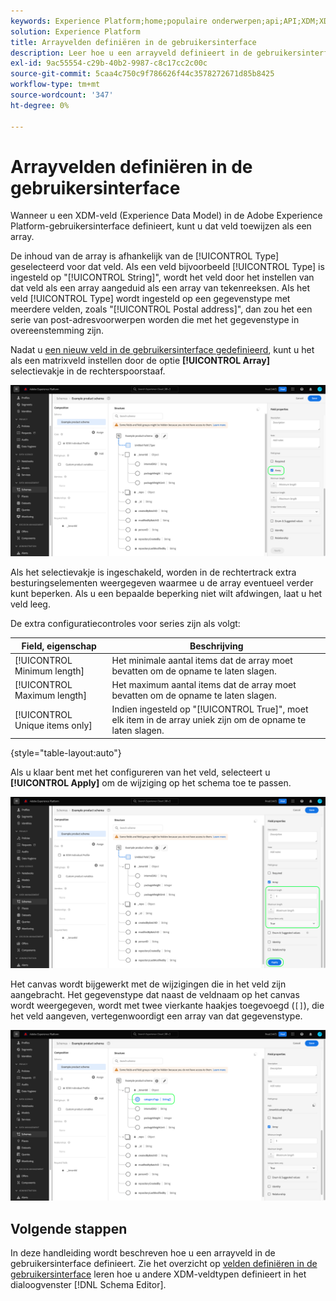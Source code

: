 ```yaml
---
keywords: Experience Platform;home;populaire onderwerpen;api;API;XDM;XDM systeem;ervaringsgegevensmodel;gegevensmodel;ui;werkruimte;array;field;
solution: Experience Platform
title: Arrayvelden definiëren in de gebruikersinterface
description: Leer hoe u een arrayveld definieert in de gebruikersinterface van het Experience Platform.
exl-id: 9ac55554-c29b-40b2-9987-c8c17cc2c00c
source-git-commit: 5caa4c750c9f786626f44c3578272671d85b8425
workflow-type: tm+mt
source-wordcount: '347'
ht-degree: 0%

---
```


# Arrayvelden definiëren in de gebruikersinterface

Wanneer u een XDM-veld (Experience Data Model) in de Adobe Experience Platform-gebruikersinterface definieert, kunt u dat veld toewijzen als een array.

De inhoud van de array is afhankelijk van de [!UICONTROL Type] geselecteerd voor dat veld. Als een veld bijvoorbeeld [!UICONTROL Type] is ingesteld op &quot;[!UICONTROL String]&quot;, wordt het veld door het instellen van dat veld als een array aangeduid als een array van tekenreeksen. Als het veld [!UICONTROL Type] wordt ingesteld op een gegevenstype met meerdere velden, zoals &quot;[!UICONTROL Postal address]&quot;, dan zou het een serie van post-adresvoorwerpen worden die met het gegevenstype in overeenstemming zijn.

Nadat u [een nieuw veld in de gebruikersinterface gedefinieerd](./overview.md#define), kunt u het als een matrixveld instellen door de optie **[!UICONTROL Array]** selectievakje in de rechterspoorstaaf.

![](../../images/ui/fields/special/array.png)

Als het selectievakje is ingeschakeld, worden in de rechtertrack extra besturingselementen weergegeven waarmee u de array eventueel verder kunt beperken. Als u een bepaalde beperking niet wilt afdwingen, laat u het veld leeg.

De extra configuratiecontroles voor series zijn als volgt:

| Field, eigenschap | Beschrijving |
| --- | --- |
| [!UICONTROL Minimum length] | Het minimale aantal items dat de array moet bevatten om de opname te laten slagen. |
| [!UICONTROL Maximum length] | Het maximum aantal items dat de array moet bevatten om de opname te laten slagen. |
| [!UICONTROL Unique items only] | Indien ingesteld op &quot;[!UICONTROL True]&quot;, moet elk item in de array uniek zijn om de opname te laten slagen. |

{style="table-layout:auto"}

Als u klaar bent met het configureren van het veld, selecteert u **[!UICONTROL Apply]** om de wijziging op het schema toe te passen.

![](../../images/ui/fields/special/array-config.png)

Het canvas wordt bijgewerkt met de wijzigingen die in het veld zijn aangebracht. Het gegevenstype dat naast de veldnaam op het canvas wordt weergegeven, wordt met twee vierkante haakjes toegevoegd (`[]`), die het veld aangeven, vertegenwoordigt een array van dat gegevenstype.

![](../../images/ui/fields/special/array-applied.png)

## Volgende stappen

In deze handleiding wordt beschreven hoe u een arrayveld in de gebruikersinterface definieert. Zie het overzicht op [velden definiëren in de gebruikersinterface](./overview.md#special) leren hoe u andere XDM-veldtypen definieert in het dialoogvenster [!DNL Schema Editor].
